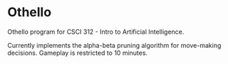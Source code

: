# Othello
Othello program for CSCI 312 - Intro to Artificial Intelligence.

Currently implements the alpha-beta pruning algorithm for move-making decisions. Gameplay is restricted to 10 minutes.
